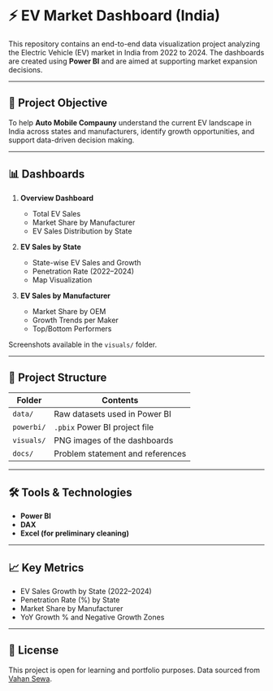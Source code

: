 # ⚡ EV Market Dashboard (India)

This repository contains an end-to-end data visualization project analyzing the Electric Vehicle (EV) market in India from 2022 to 2024. The dashboards are created using **Power BI** and are aimed at supporting market expansion decisions.

---

## 🧠 Project Objective

To help **Auto Mobile Compauny** understand the current EV landscape in India across states and manufacturers, identify growth opportunities, and support data-driven decision making.

---

## 📊 Dashboards

1. **Overview Dashboard**
   - Total EV Sales
   - Market Share by Manufacturer
   - EV Sales Distribution by State

2. **EV Sales by State**
   - State-wise EV Sales and Growth
   - Penetration Rate (2022–2024)
   - Map Visualization

3. **EV Sales by Manufacturer**
   - Market Share by OEM
   - Growth Trends per Maker
   - Top/Bottom Performers

Screenshots available in the `visuals/` folder.

---

## 📁 Project Structure

| Folder         | Contents                              |
|----------------|----------------------------------------|
| `data/`        | Raw datasets used in Power BI          |
| `powerbi/`     | `.pbix` Power BI project file          |
| `visuals/`     | PNG images of the dashboards           |
| `docs/`        | Problem statement and references       |

---

## 🛠 Tools & Technologies

- **Power BI**
- **DAX**
- **Excel (for preliminary cleaning)**

---

## 📈 Key Metrics

- EV Sales Growth by State (2022–2024)
- Penetration Rate (%) by State
- Market Share by Manufacturer
- YoY Growth % and Negative Growth Zones

---



## 📌 License

This project is open for learning and portfolio purposes. Data sourced from [Vahan Sewa](https://vahan.parivahan.gov.in/).

